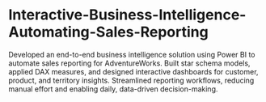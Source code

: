 # Interactive-Business-Intelligence-Automating-Sales-Reporting

Developed an end-to-end business intelligence solution using Power BI to automate sales reporting for AdventureWorks.
Built star schema models, applied DAX measures, and designed interactive dashboards for customer, product, and territory insights.
Streamlined reporting workflows, reducing manual effort and enabling daily, data-driven decision-making.
